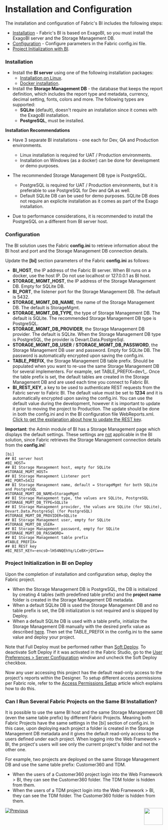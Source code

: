 # Installation and Configuration

The installation and configuration of Fabric's BI includes the following steps:

- [Installation](01_Installation.md#installation) - Fabric's BI is based on ExagoBI, so you must install the ExagoBI server and the Storage Management DB.
- [Configuration](01_Installation.md#configuration) - Configure parameters in the Fabric config.ini file.
- [Project Initialization with BI](01_Installation.md#project-initialization-in-bi-on-deploy). 

### Installation

* Install the **BI server** using one of the following installation packages:
  * [Installation on Linux](/articles/98_maintenance_and_operational/BI_Installation/01_BI_Installation_on_Linux.md).
  * [Docker installation](/articles/98_maintenance_and_operational/BI_Installation/02_BI_Docker_Installation.md).
* Install the **Storage Management DB** - the database that keeps the report definition, which includes the report type and metadata, currency, decimal setting, fonts, colors and more. The following types are supported:
  * **SQLite** (default), doesn't require an installation since it comes with the ExagoBI installation.
  * **PostgreSQL**, must be installed.

**Installation Recommendations**

- Have 3 separate BI installations - one each for Dev, QA and Production environments.

  - Linux installation is required for UAT / Production environments.
  - Installation on Windows (as a docker) can be done for development or demo purposes.

- The recommended Storage Management DB type is PostgreSQL.

  - PostgreSQL is required for UAT / Production environments, but it is preferable to use PostgreSQL for Dev and QA as well.
  - Default SQLite DB can be used for demo purposes. SQLite DB does not require an explicite installation as it comes as part of the Exago installation.
- Due to performance considerations, it is recommended to install the PostgreSQL on a different from BI server host.

### Configuration

The BI solution uses the Fabric **config.ini** to retrieve information about the BI host and port and the Storage Management DB connection details.

Update the **[bi]** section parameters of the Fabric **config.ini** as follows:

* **BI_HOST**, the IP address of the Fabric BI server. When BI runs on a docker, use the host IP. Do not use localhost or 127.0.0.1 as BI host.
* **STORAGE_MGMT_HOST**, the IP address of the Storage Management DB. Empty for SQLite DB.
* **BI_PORT**, the listener port for the Storage Management DB. The default is 5432.
* **STORAGE_MGMT_DB_NAME**, the name of the Storage Management DB. The default is StorageMgmt.
* **STORAGE_MGMT_DB_TYPE**, the type of Storage Management DB. The default is SQLite. The recommended Storage Management DB type is PostgreSQL.
* **STORAGE_MGMT_DB_PROVIDER**, the Storage Management DB provider. The default is SQLite. When the Storage Management DB type is PostgreSQL, the provider is Devart.Data.PostgreSql.
* **STORAGE_MGMT_DB_USER** / **STORAGE_MGMT_DB_PASSWORD**, the Storage Management DB user and password. Empty for SQLite DB. The password is automatically encrypted upon saving the config.ini.
* **TABLE_PREFIX**, the Storage Management DB table prefix. Should be populated when you want to re-use the same Storage Management DB for several implementers. For example, set TABLE_PREFIX=dev1_. Once the table prefix is set, the default tables are created in the Storage Management DB and are used each time you connect to Fabric BI. 
* **BI_REST_KEY**, a key to be used to authenticate REST requests from the Fabric server to Fabric BI. The default value must be set to **1234** and it is automatically encrypted upon saving the config.ini. You can use the default value during the development, however it is important to update it prior to moving the project to Production. The update should be done in both the config.ini and in the BI configuration file WebReports.xml. [Click to get the explanation about how to update the REST key](99_bi_admin_config.md#REST-Key). 

**Important**: the Admin module of BI has a Storage Management page which displays the default settings. These settings are <u>not</u> applicable in the BI solution, since Fabric retrieves the Storage Management connection details from the **config.ini**!

~~~
[bi]
## BI server host
#BI_HOST=
## BI Storage Management host, empty for SQLite
#STORAGE_MGMT_HOST=
## BI Storage Management Listener port
#BI_PORT=5432
## BI Storage Management name, default = StorageMgmt for both SQLite and PostgreSQL
#STORAGE_MGMT_DB_NAME=StorageMgmt
## BI Storage Management type, the values are SQLite, PostgreSQL
#STORAGE_MGMT_DB_TYPE=SQLite
## BI Storage Management provider, the values are SQLite (for SQLite), Devart.Data.PostgreSql (for PostgreSQL)
#STORAGE_MGMT_DB_PROVIDER=SQLite
## BI Storage Management user, empty for SQLite
#STORAGE_MGMT_DB_USER=
## BI Storage Management password, empty for SQLite
#STORAGE_MGMT_DB_PASSWORD=
## BI Storage Management table prefix
#TABLE_PREFIX=
## BI REST key
#BI_REST_KEY=~encs0~lH54NQEhYq/LCeBX+jQYCw==
~~~
### Project Initialization in BI on Deploy

Upon the completion of installation and configuration setup, deploy the Fabric project. 

* When the Storage Management DB is PostgreSQL, the DB is initialized by creating 4 tables (with  predefined table prefix) and the **project name** folder is created in the Storage Management DB metadata. 
* When a default SQLite DB is used the Storage Management DB and no table prefix is set, the DB initialization is not required and is skipped by Deploy.
* When a default SQLite DB is used with a table prefix, initialize the Storage Management DB manually with the desired prefix value as described [here](99_bi_admin_config.md#storage-management-initialization). Then set the TABLE_PREFIX in the config.ini to the same value and deploy your project.

Note that Full Deploy must be performed rather than [Soft Deploy](/articles/16_deploy_fabric/01_deploy_Fabric_project.md). To deactivate Soft Deploy if it was activated in the Fabric Studio, go to the [User Preferences > Server Configuration](/articles/04_fabric_studio/04_user_preferences.html#what-is-the-purpose-of-the-server-configuration-tab) window and uncheck the Soft Deploy checkbox.

Now any user accessing this project has the default read-only access to the project's reports within the Designer. To setup different access permissions per Fabric role, refer to the [Access Permissions Setup](02_Permissions_Setup.md) article which explains how to do this. 

### Can I Run Several Fabric Projects on the Same BI Installation?

It is possible to use the same BI host and the same Storage Management DB (even the same table prefix) by different Fabric Projects. Meaning both Fabric Projects have the same settings in the [bi] section of config.ini. In this case, upon deploying each project a folder is created in the Storage Management DB metadata and it gives the default read-only access to the users defined under each project. When logging into the Web Framework > BI, the project's users will see only the current project's folder and not the other one.

For example, two projects are deployed on the same Storage Management DB and use the same table prefix: Customer360 and TDM.

* When the users of a Customer360 project login into the Web Framework > BI, they can see the Customer360 folder. The TDM folder is hidden from them.
* When the users of a TDM project login into the Web Framework > BI, they can see the TDM folder. The Customer360 folder is hidden from them.



[![Previous](/articles/images/Previous.png)](00_BI_user_guide_overview.md)[<img align="right" width="60" height="54" src="/articles/images/Next.png">](02_Permissions_Setup.md) 



